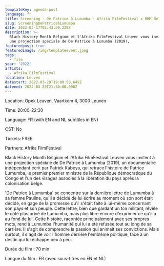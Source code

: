 ```yaml
---
templateKey: agenda-post
language: fr
title: Screening - De Patrice à Lumumba - Afrika FilmFestival x BHM Belgium
slug: ScreeningDePatriceàLumumba
date: 2022-03-17T02:43:59.229Z
description: >-
  Black History Month Belgium et l'Afrika FilmFestival Leuven vous invitent à
  une projection spéciale de De Patrice à Lumumba (2019), 
featuredpost: true
featuredimage: /img/templateevent.jpeg
tags:
  - film
year: '2022'
artists:
  - Afrika FilmFestival
location: Leuven
datestart: 2022-03-20T19:00:50.649Z
dateend: 2022-03-20T21:30:00.000Z
---
```

Location: Opek Leuven, Vaartkom 4, 3000 Leuven

Time: 20:00-22:30

Language: FR (with EN and NL subtitles in EN)

CST: No

Tickets: FREE

Partners: Afrika FilmFestival

Black History Month Belgium et l'Afrika FilmFestival Leuven vous invitent à une projection spéciale de De Patrice à Lumumba (2019), un documentaire indépendant écrit par Patrick Kabeya, qui retrace l'histoire de Patrice Lumumba, le premier premier ministre de la République démocratique du Congo et l'un des visages associés à la libération du pays après la colonisation belge.



'De Patrice à Lumumba' se concentre sur la dernière lettre de Lumumba à sa femme Pauline, qu'il a décidé de lui écrire au moment où son sort était décidé, en gage de la promesse qu'il s'était faite à lui-même concernant son pays et son peuple. Cette lettre, bien que gardant un ton militant, révèle le côté plus privé de Lumumba, mais plus libre encore d'exprimer ce qu'il a au fond de lui. Cette histoire, racontée principalement avec ses propres mots, rend à Lumumba l'humanité qui lui a été refusée tout au long de sa carrière. Il s'agit de comprendre la passion qui animait ses convictions. Mais surtout, il s'agit de voir l'homme derrière l'emblème politique, face à un destin qui lui échappe peu à peu.

Durée du film : 70 min

Langue du film : FR (avec sous-titres en EN et NL)
